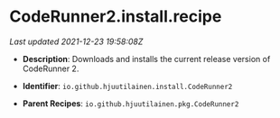 # CodeRunner2.install.recipe

_Last updated 2021-12-23 19:58:08Z_

- **Description**: Downloads and installs the current release version of CodeRunner 2.

- **Identifier**: `io.github.hjuutilainen.install.CodeRunner2`

- **Parent Recipes**: `io.github.hjuutilainen.pkg.CodeRunner2`